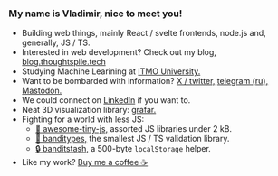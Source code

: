 ### My name is Vladimir, nice to meet you!

- Building web things, mainly React / svelte frontends, node.js and, generally, JS / TS.
- Interested in web development? Check out my blog, [blog.thoughtspile.tech](https://blog.thoughtspile.tech/)
- Studying Machine Learining at [ITMO University.](https://en.wikipedia.org/wiki/ITMO_University)
- Want to be bombarded with information? [X / twitter,](https://twitter.com/thoughtspile) [telegram (ru),](https://t.me/thoughtspile) [Mastodon.](https://mastodon.online/@thoughtspile) 
- We could connect on [LinkedIn](https://www.linkedin.com/in/vklepov/) if you want to.
- Neat 3D visualization library: [grafar.](https://blog.thoughtspile.tech/grafar/)
- Fighting for a world with less JS:
  - [🤏 awesome-tiny-js,](https://github.com/thoughtspile/awesome-tiny-js) assorted JS libraries under 2 kB.
  - [🧨 banditypes,](https://github.com/thoughtspile/banditypes) the smallest JS / TS validation library.
  - [🔒 banditstash,](https://github.com/thoughtspile/banditstash) a 500-byte `localStorage` helper.
- Like my work? [Buy me a coffee ☕](https://buymeacoffee.com/thoughtspile)
